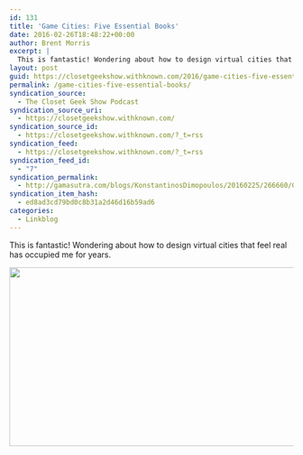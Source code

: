 ```yaml
---
id: 131
title: 'Game Cities: Five Essential Books'
date: 2016-02-26T18:48:22+00:00
author: Brent Morris
excerpt: |
  This is fantastic! Wondering about how to design virtual cities that feel real has occupied me for years.
layout: post
guid: https://closetgeekshow.withknown.com/2016/game-cities-five-essential-books
permalink: /game-cities-five-essential-books/
syndication_source:
  - The Closet Geek Show Podcast
syndication_source_uri:
  - https://closetgeekshow.withknown.com/
syndication_source_id:
  - https://closetgeekshow.withknown.com/?_t=rss
syndication_feed:
  - https://closetgeekshow.withknown.com/?_t=rss
syndication_feed_id:
  - "7"
syndication_permalink:
  - http://gamasutra.com/blogs/KonstantinosDimopoulos/20160225/266660/Game_Cities_Five_Essential_Books.php
syndication_item_hash:
  - ed8ad3cd79bd0c8b31a2d46d16b59ad6
categories:
  - Linkblog
---
```

<div class="known-bookmark">
  <p>
    This is fantastic! Wondering about how to design virtual cities that feel real has occupied me for years.
  </p>
  
  <p>
    <img src="http://i.imgur.com/1ynsck2.jpg" width="564" height="317" class="alignnone" /></div>